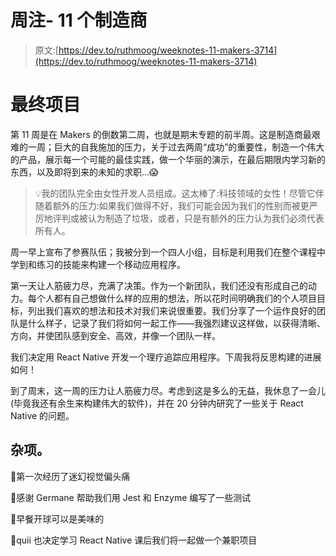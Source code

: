 # 周注- 11 个制造商

> 原文:[https://dev.to/ruthmoog/weeknotes-11-makers-3714](https://dev.to/ruthmoog/weeknotes-11-makers-3714)

# [](#final-project)最终项目

第 11 周是在 Makers 的倒数第二周，也就是期末专题的前半周。这是制造商最艰难的一周；巨大的自我施加的压力，关于过去两周“成功”的重要性，制造一个伟大的产品，展示每一个可能的最佳实践，做一个华丽的演示，在最后期限内学习新的东西，以及即将到来的未知的求职...😱

> 💡我的团队完全由女性开发人员组成。这太棒了:科技领域的女性！尽管它伴随着额外的压力:如果我们做得不好，我们可能会因为我们的性别而被更严厉地评判或被认为制造了垃圾，或者，只是有额外的压力认为我们必须代表所有人。

周一早上宣布了参赛队伍；我被分到一个四人小组，目标是利用我们在整个课程中学到和练习的技能来构建一个移动应用程序。

第一天让人筋疲力尽，充满了决策。作为一个新团队，我们还没有形成自己的动力。每个人都有自己想做什么样的应用的想法，所以花时间明确我们的个人项目目标，列出我们喜欢的想法和技术对我们来说很重要。我们分享了一个运作良好的团队是什么样子，记录了我们将如何一起工作——我强烈建议这样做，以获得清晰、方向，并使团队感到安全、高效，并像一个团队一样。

我们决定用 React Native 开发一个理疗追踪应用程序。下周我将反思构建的进展如何！

到了周末，这一周的压力让人筋疲力尽。考虑到这是多么的无益，我休息了一会儿(毕竟我还有余生来构建伟大的软件)，并在 20 分钟内研究了一些关于 React Native 的问题。

## [](#misc)杂项。

🌈第一次经历了迷幻视觉偏头痛

🙏感谢 Germane 帮助我们用 Jest 和 Enzyme 编写了一些测试

🥚早餐开球可以是美味的

🐝quii 也决定学习 React Native 课后我们将一起做一个兼职项目